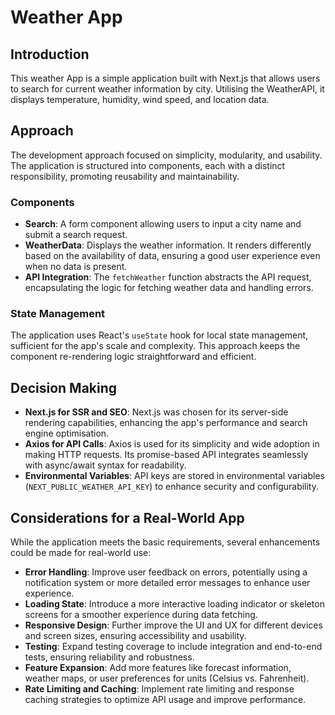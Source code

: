 # Weather App

## Introduction

This weather App is a simple application built with Next.js that allows users to search for current weather information by city. Utilising the WeatherAPI, it displays temperature, humidity, wind speed, and location data.

## Approach

The development approach focused on simplicity, modularity, and usability. The application is structured into components, each with a distinct responsibility, promoting reusability and maintainability.

### Components

- **Search**: A form component allowing users to input a city name and submit a search request.
- **WeatherData**: Displays the weather information. It renders differently based on the availability of data, ensuring a good user experience even when no data is present.
- **API Integration**: The `fetchWeather` function abstracts the API request, encapsulating the logic for fetching weather data and handling errors.

### State Management

The application uses React's `useState` hook for local state management, sufficient for the app's scale and complexity. This approach keeps the component re-rendering logic straightforward and efficient.

## Decision Making

- **Next.js for SSR and SEO**: Next.js was chosen for its server-side rendering capabilities, enhancing the app's performance and search engine optimisation.
- **Axios for API Calls**: Axios is used for its simplicity and wide adoption in making HTTP requests. Its promise-based API integrates seamlessly with async/await syntax for readability.
- **Environmental Variables**: API keys are stored in environmental variables (`NEXT_PUBLIC_WEATHER_API_KEY`) to enhance security and configurability.

## Considerations for a Real-World App

While the application meets the basic requirements, several enhancements could be made for real-world use:

- **Error Handling**: Improve user feedback on errors, potentially using a notification system or more detailed error messages to enhance user experience.
- **Loading State**: Introduce a more interactive loading indicator or skeleton screens for a smoother experience during data fetching.
- **Responsive Design**: Further improve the UI and UX for different devices and screen sizes, ensuring accessibility and usability.
- **Testing**: Expand testing coverage to include integration and end-to-end tests, ensuring reliability and robustness.
- **Feature Expansion**: Add more features like forecast information, weather maps, or user preferences for units (Celsius vs. Fahrenheit).
- **Rate Limiting and Caching**: Implement rate limiting and response caching strategies to optimize API usage and improve performance.
